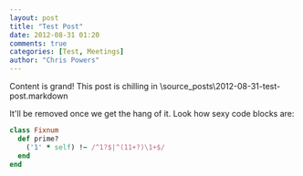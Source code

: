 ```yaml
---
layout: post
title: "Test Post"
date: 2012-08-31 01:20
comments: true
categories: [Test, Meetings]
author: "Chris Powers"
---
```


Content is grand! This post is chilling in \source\_posts\2012-08-31-test-post.markdown

It'll be removed once we get the hang of it. Look how sexy code blocks are:

``` ruby Discover if a number is prime http://www.noulakaz.net/weblog/2007/03/18/a-regular-expression-to-check-for-prime-numbers/ Source Article
class Fixnum
  def prime?
    ('1' * self) !~ /^1?$|^(11+?)\1+$/
  end
end
```